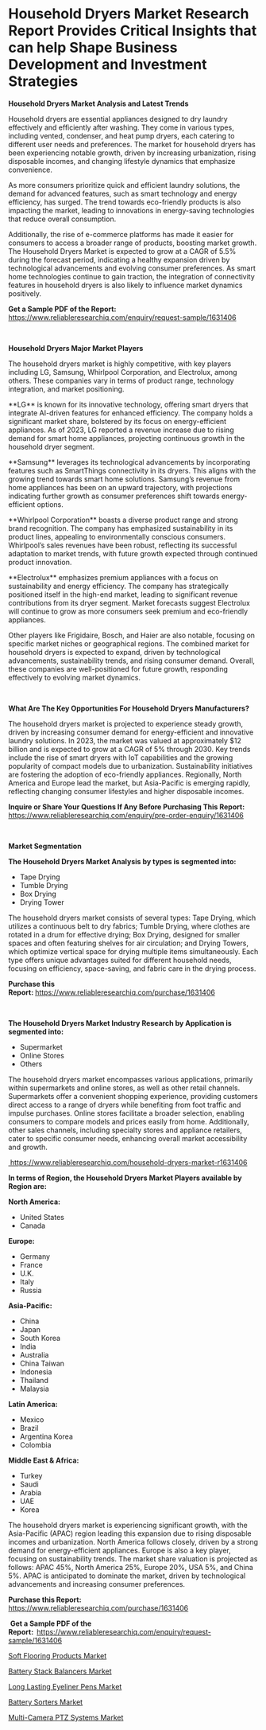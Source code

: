 <p><h1>Household Dryers Market Research Report Provides Critical Insights that can help Shape Business Development and Investment Strategies</h1></p><p><strong>Household Dryers Market Analysis and Latest Trends</strong></p>
<p><p>Household dryers are essential appliances designed to dry laundry effectively and efficiently after washing. They come in various types, including vented, condenser, and heat pump dryers, each catering to different user needs and preferences. The market for household dryers has been experiencing notable growth, driven by increasing urbanization, rising disposable incomes, and changing lifestyle dynamics that emphasize convenience. </p><p>As more consumers prioritize quick and efficient laundry solutions, the demand for advanced features, such as smart technology and energy efficiency, has surged. The trend towards eco-friendly products is also impacting the market, leading to innovations in energy-saving technologies that reduce overall consumption. </p><p>Additionally, the rise of e-commerce platforms has made it easier for consumers to access a broader range of products, boosting market growth. The Household Dryers Market is expected to grow at a CAGR of 5.5% during the forecast period, indicating a healthy expansion driven by technological advancements and evolving consumer preferences. As smart home technologies continue to gain traction, the integration of connectivity features in household dryers is also likely to influence market dynamics positively.</p></p>
<p><strong>Get a Sample PDF of the Report:&nbsp;</strong> <a href="https://www.reliableresearchiq.com/enquiry/request-sample/1631406?utm_campaign=1140&utm_medium=2&utm_source=Github&utm_content=ia&utm_term=29032025&utm_id=household-dryers">https://www.reliableresearchiq.com/enquiry/request-sample/1631406</a></p>
<p>&nbsp;</p>
<p><strong>Household Dryers Major Market Players</strong></p>
<p><p>The household dryers market is highly competitive, with key players including LG, Samsung, Whirlpool Corporation, and Electrolux, among others. These companies vary in terms of product range, technology integration, and market positioning. </p><p>**LG** is known for its innovative technology, offering smart dryers that integrate AI-driven features for enhanced efficiency. The company holds a significant market share, bolstered by its focus on energy-efficient appliances. As of 2023, LG reported a revenue increase due to rising demand for smart home appliances, projecting continuous growth in the household dryer segment.</p><p>**Samsung** leverages its technological advancements by incorporating features such as SmartThings connectivity in its dryers. This aligns with the growing trend towards smart home solutions. Samsung’s revenue from home appliances has been on an upward trajectory, with projections indicating further growth as consumer preferences shift towards energy-efficient options.</p><p>**Whirlpool Corporation** boasts a diverse product range and strong brand recognition. The company has emphasized sustainability in its product lines, appealing to environmentally conscious consumers. Whirlpool’s sales revenues have been robust, reflecting its successful adaptation to market trends, with future growth expected through continued product innovation.</p><p>**Electrolux** emphasizes premium appliances with a focus on sustainability and energy efficiency. The company has strategically positioned itself in the high-end market, leading to significant revenue contributions from its dryer segment. Market forecasts suggest Electrolux will continue to grow as more consumers seek premium and eco-friendly appliances.</p><p>Other players like Frigidaire, Bosch, and Haier are also notable, focusing on specific market niches or geographical regions. The combined market for household dryers is expected to expand, driven by technological advancements, sustainability trends, and rising consumer demand. Overall, these companies are well-positioned for future growth, responding effectively to evolving market dynamics.</p></p>
<p>&nbsp;</p>
<p><strong>What Are The Key Opportunities For Household Dryers Manufacturers?</strong></p>
<p><p>The household dryers market is projected to experience steady growth, driven by increasing consumer demand for energy-efficient and innovative laundry solutions. In 2023, the market was valued at approximately $12 billion and is expected to grow at a CAGR of 5% through 2030. Key trends include the rise of smart dryers with IoT capabilities and the growing popularity of compact models due to urbanization. Sustainability initiatives are fostering the adoption of eco-friendly appliances. Regionally, North America and Europe lead the market, but Asia-Pacific is emerging rapidly, reflecting changing consumer lifestyles and higher disposable incomes.</p></p>
<p><strong>Inquire or Share Your Questions If Any Before Purchasing This Report:</strong> <a href="https://www.reliableresearchiq.com/enquiry/pre-order-enquiry/1631406?utm_campaign=1140&utm_medium=2&utm_source=Github&utm_content=ia&utm_term=29032025&utm_id=household-dryers">https://www.reliableresearchiq.com/enquiry/pre-order-enquiry/1631406</a></p>
<p>&nbsp;</p>
<p><strong>Market Segmentation</strong></p>
<p><strong>The Household Dryers Market Analysis by types is segmented into:</strong></p>
<p><ul><li>Tape Drying</li><li>Tumble Drying</li><li>Box Drying</li><li>Drying Tower</li></ul></p>
<p><p>The household dryers market consists of several types: Tape Drying, which utilizes a continuous belt to dry fabrics; Tumble Drying, where clothes are rotated in a drum for effective drying; Box Drying, designed for smaller spaces and often featuring shelves for air circulation; and Drying Towers, which optimize vertical space for drying multiple items simultaneously. Each type offers unique advantages suited for different household needs, focusing on efficiency, space-saving, and fabric care in the drying process.</p></p>
<p><strong>Purchase this Report:&nbsp;</strong><a href="https://www.reliableresearchiq.com/purchase/1631406?utm_campaign=1140&utm_medium=2&utm_source=Github&utm_content=ia&utm_term=29032025&utm_id=household-dryers">https://www.reliableresearchiq.com/purchase/1631406</a></p>
<p>&nbsp;</p>
<p><strong>The Household Dryers Market Industry Research by Application is segmented into:</strong></p>
<p><ul><li>Supermarket</li><li>Online Stores</li><li>Others</li></ul></p>
<p><p>The household dryers market encompasses various applications, primarily within supermarkets and online stores, as well as other retail channels. Supermarkets offer a convenient shopping experience, providing customers direct access to a range of dryers while benefiting from foot traffic and impulse purchases. Online stores facilitate a broader selection, enabling consumers to compare models and prices easily from home. Additionally, other sales channels, including specialty stores and appliance retailers, cater to specific consumer needs, enhancing overall market accessibility and growth.</p></p>
<p><a href="https://www.reliableresearchiq.com/household-dryers-market-r1631406?utm_campaign=1140&utm_medium=2&utm_source=Github&utm_content=ia&utm_term=29032025&utm_id=household-dryers">&nbsp;https://www.reliableresearchiq.com/household-dryers-market-r1631406</a></p>
<p><strong>In terms of Region, the Household Dryers Market Players available by Region are:</strong></p>
<p>
    <p> <strong> North America: </strong>
        <ul>
            <li>United States</li>
            <li>Canada</li>
        </ul>
        </p> 
    <p> <strong> Europe: </strong>
        <ul>
            <li>Germany</li>
            <li>France</li>
            <li>U.K.</li>
            <li>Italy</li>
            <li>Russia</li>
        </ul>
        </p> 
    <p> <strong> Asia-Pacific: </strong>
        <ul>
            <li>China</li>
            <li>Japan</li>
            <li>South Korea</li>
            <li>India</li>
            <li>Australia</li>
            <li>China Taiwan</li>
            <li>Indonesia</li>
            <li>Thailand</li>
            <li>Malaysia</li>
        </ul>
        </p> 
    <p> <strong> Latin America: </strong>
        <ul>
            <li>Mexico</li>
            <li>Brazil</li>
            <li>Argentina Korea</li>
            <li>Colombia</li>
        </ul>
        </p> 
    <p> <strong> Middle East & Africa: </strong>
        <ul>
            <li>Turkey</li>
            <li>Saudi</li>
            <li>Arabia</li>
            <li>UAE</li>
            <li>Korea</li>
        </ul>
    </p>
    </p>
<p><p>The household dryers market is experiencing significant growth, with the Asia-Pacific (APAC) region leading this expansion due to rising disposable incomes and urbanization. North America follows closely, driven by a strong demand for energy-efficient appliances. Europe is also a key player, focusing on sustainability trends. The market share valuation is projected as follows: APAC 45%, North America 25%, Europe 20%, USA 5%, and China 5%. APAC is anticipated to dominate the market, driven by technological advancements and increasing consumer preferences.</p></p>
<p><strong>Purchase this Report: </strong><a href="https://www.reliableresearchiq.com/purchase/1631406?utm_campaign=1140&utm_medium=2&utm_source=Github&utm_content=ia&utm_term=29032025&utm_id=household-dryers">https://www.reliableresearchiq.com/purchase/1631406</a></p>
<p>&nbsp;<strong>Get a Sample PDF of the Report:&nbsp;&nbsp;</strong><a href="https://www.reliableresearchiq.com/enquiry/request-sample/1631406?utm_campaign=1140&utm_medium=2&utm_source=Github&utm_content=ia&utm_term=29032025&utm_id=household-dryers">https://www.reliableresearchiq.com/enquiry/request-sample/1631406</a></p>
<p><strong></strong></p>
<p><p><a href="https://github.com/kluviabolofo/Market-Research-Report-List-1/blob/main/soft-flooring-products-market.md?utm_campaign=1140&utm_medium=2&utm_source=Github&utm_content=ia&utm_term=29032025&utm_id=household-dryers">Soft Flooring Products Market</a></p><p><a href="https://github.com/toghojbeinta/Market-Research-Report-List-1/blob/main/battery-stack-balancers-market.md?utm_campaign=1140&utm_medium=2&utm_source=Github&utm_content=ia&utm_term=29032025&utm_id=household-dryers">Battery Stack Balancers Market</a></p><p><a href="https://github.com/jaspartatin/Market-Research-Report-List-1/blob/main/long-lasting-eyeliner-pens-market.md?utm_campaign=1140&utm_medium=2&utm_source=Github&utm_content=ia&utm_term=29032025&utm_id=household-dryers">Long Lasting Eyeliner Pens Market</a></p><p><a href="https://github.com/alefermeivys/Market-Research-Report-List-1/blob/main/battery-sorters-market.md?utm_campaign=1140&utm_medium=2&utm_source=Github&utm_content=ia&utm_term=29032025&utm_id=household-dryers">Battery Sorters Market</a></p><p><a href="https://github.com/jullselai/Market-Research-Report-List-1/blob/main/multi-camera-ptz-systems-market.md?utm_campaign=1140&utm_medium=2&utm_source=Github&utm_content=ia&utm_term=29032025&utm_id=household-dryers">Multi-Camera PTZ Systems Market</a></p></p>
